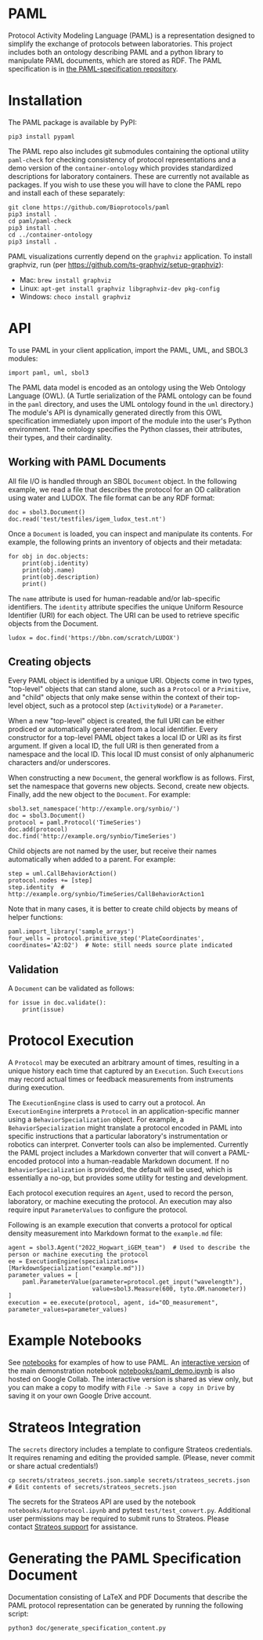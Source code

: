 # PAML
Protocol Activity Modeling Language (PAML) is a representation designed to simplify the exchange of protocols between laboratories. This project includes both an ontology describing PAML and a python library to manipulate PAML documents, which are stored as RDF.  The PAML specification is in [the PAML-specification repository](https://github.com/Bioprotocols/PAML-specification).

# Installation

The PAML package is available by PyPI:

```
pip3 install pypaml
```

The PAML repo also includes git submodules containing the optional utility `paml-check` for checking consistency of protocol representations and a demo version of the `container-ontology` which provides standardized descriptions for laboratory containers.  These are currently not available as packages.  If you wish to use these you will have to clone the PAML repo and install each of these separately:

```
git clone https://github.com/Bioprotocols/paml
pip3 install .
cd paml/paml-check
pip3 install .
cd ../container-ontology
pip3 install .
```

PAML visualizations currently depend on the `graphviz` application. To install graphviz, run (per https://github.com/ts-graphviz/setup-graphviz):
* Mac: `brew install graphviz`
* Linux: `apt-get install graphviz libgraphviz-dev pkg-config`
* Windows: `choco install graphviz`

# API

To use PAML in your client application, import the PAML, UML, and SBOL3 modules:
```
import paml, uml, sbol3
```

The PAML data model is encoded as an ontology using the Web Ontology Language (OWL). (A Turtle serialization of the PAML ontology can be found in the `paml` directory, and uses the UML ontology found in the `uml` directory.) The module's API is dynamically generated directly from this OWL specification immediately upon import of the module into the user's Python environment. The ontology specifies the Python classes, their attributes, their types, and their cardinality.

## Working with PAML Documents

All file I/O is handled through an SBOL `Document` object. In the following example, we read a file that describes the protocol for an OD calibration using water and LUDOX. The file format can be any RDF format:

```
doc = sbol3.Document()
doc.read('test/testfiles/igem_ludox_test.nt')
```

Once a `Document` is loaded, you can inspect and manipulate its contents. For example, the following prints an inventory of objects and their metadata:

```
for obj in doc.objects:
    print(obj.identity)
    print(obj.name)
    print(obj.description)
    print()
```

The `name` attribute is used for human-readable and/or lab-specific identifiers. The `identity` attribute specifies the unique Uniform Resource Identifier (URI) for each object. The URI can be used to retrieve specific objects from the Document.

```
ludox = doc.find('https://bbn.com/scratch/LUDOX')
```

## Creating objects

Every PAML object is identified by a unique URI. Objects come in two types, "top-level" objects that can stand alone, such as a `Protocol` or a `Primitive`, and "child" objects that only make sense within the context of their top-level object, such as a protocol step (`ActivityNode`) or a `Parameter`.

When a new "top-level" object is created, the full URI can be either prodiced or automatically generated from a local identifier. Every constructor for a top-level PAML object takes a local ID or URI as its first argument. If given a local ID, the full URI is then generated from a namespace and the local ID. This local ID must consist of only alphanumeric characters and/or underscores.

When constructing a new `Document`, the general workflow is as follows. First, set the namespace that governs new objects. Second, create new objects. Finally, add the new object to the `Document`.  For example:

```
sbol3.set_namespace('http://example.org/synbio/')
doc = sbol3.Document()
protocol = paml.Protocol('TimeSeries')
doc.add(protocol)
doc.find('http://example.org/synbio/TimeSeries')
```

Child objects are not named by the user, but receive their names automatically when added to a parent. For example:
```
step = uml.CallBehaviorAction()
protocol.nodes += [step]
step.identity  # http://example.org/synbio/TimeSeries/CallBehaviorAction1
```

Note that in many cases, it is better to create child objects by means of helper functions:

```
paml.import_library('sample_arrays')
four_wells = protocol.primitive_step('PlateCoordinates', coordinates='A2:D2')  # Note: still needs source plate indicated
```

## Validation

A `Document` can be validated as follows:

```
for issue in doc.validate():
    print(issue)
```

# Protocol Execution

A `Protocol` may be executed an arbitrary amount of times, resulting in a unique history each time that captured by an `Execution`.  Such `Executions` may record actual times or feedback measurements from instruments during execution.

The `ExecutionEngine` class is used to carry out a protocol. An `ExecutionEngine` interprets a `Protocol` in an application-specific manner using a `BehaviorSpecialization` object.  For example, a `BehaviorSpecialization` might translate a protocol encoded in PAML into specific instructions that a particular laboratory's instrumentation or robotics can interpret.  Converter tools can also be implemented.  Currently the PAML project includes a Markdown converter that will convert a PAML-encoded protocol into a human-readable Markdown document. If no `BehaviorSpecialization` is provided, the default will be used, which is essentially a no-op, but provides some utility for testing and development. 

Each protocol execution requires an `Agent`, used to record the person, laboratory, or machine executing the protocol.  An execution may also require input `ParameterValues` to configure the protocol.
  
Following is an example execution that converts a protocol for optical density measurement into Markdown format to the `example.md` file:

```
agent = sbol3.Agent("2022_Hogwart_iGEM_team")  # Used to describe the person or machine executing the protocol
ee = ExecutionEngine(specializations=[MarkdownSpecialization("example.md")])
parameter_values = [
    paml.ParameterValue(parameter=protocol.get_input("wavelength"), 
                        value=sbol3.Measure(600, tyto.OM.nanometer))
]
execution = ee.execute(protocol, agent, id="OD_measurement", parameter_values=parameter_values)
```

# Example Notebooks

See [notebooks](https://github.com/Bioprotocols/paml/tree/main/notebooks) for examples of how to use PAML.  An [interactive version](https://colab.research.google.com/drive/1WPvQ0REjHMEsginxXMj1ewqfFHZqSyM8?usp=sharing) of the main demonstration notebook [notebooks/paml_demo.ipynb](https://github.com/Bioprotocols/paml/tree/main/notebooks/paml_demo.ipynb) is also hosted on Google Collab.   The interactive version is shared as view only, but you can make a copy to modify with `File -> Save a copy in Drive` by saving it on your own Google Drive account.

# Strateos Integration
The `secrets` directory includes a template to configure Strateos credentials.  It requires renaming and editing the provided sample. (Please, never commit or share actual credentials!)
```
cp secrets/strateos_secrets.json.sample secrets/strateos_secrets.json
# Edit contents of secrets/strateos_secrets.json
```
The secrets for the Strateos API are used by the notebook `notebooks/Autoprotocol.ipynb` and pytest `test/test_convert.py`.  Additional user permissions may be required to submit runs to Strateos.  Please contact [Strateos support](https://strateos.com/contact-us/) for assistance.

# Generating the PAML Specification Document

Documentation consisting of LaTeX and PDF Documents that describe the PAML protocol representation can be generated by running the following script:

```
python3 doc/generate_specification_content.py
```
